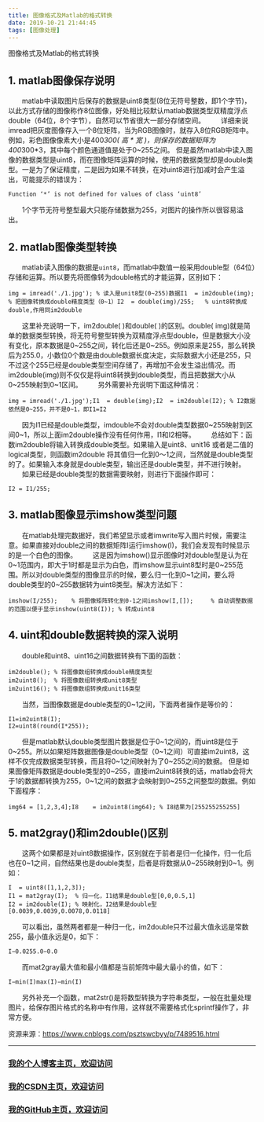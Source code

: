```yaml
---
title: 图像格式及Matlab的格式转换
date: 2019-10-21 21:44:45
tags: [图像处理]
---
```


图像格式及Matlab的格式转换
<!--more-->

## 1. matlab图像保存说明
　　matlab中读取图片后保存的数据是uint8类型(8位无符号整数，即1个字节)，以此方式存储的图像称作8位图像，好处相比较默认matlab数据类型双精度浮点double（64位，8个字节），自然可以节省很大一部分存储空间。 
　　详细来说imread把灰度图像存入一个8位矩阵，当为RGB图像时，就存入8位RGB矩阵中。例如，彩色图像像素大小是400*300( 高 * 宽 )，则保存的数据矩阵为400*300*3，其中每个颜色通道值是处于0~255之间。 
但是虽然matlab中读入图像的数据类型是uint8，而在图像矩阵运算的时候，使用的数据类型却是double类型。一是为了保证精度，二是因为如果不转换，在对uint8进行加减时会产生溢出，可能提示的错误为：　
```
Function ‘*’ is not defined for values of class ‘uint8’
```
　　1个字节无符号整型最大只能存储数据为255，对图片的操作所以很容易溢出。
## 2. matlab图像类型转换
　　matlab读入图像的数据是`uint8`，而matlab中数值一般采用double型（64位）存储和运算。所以要先将图像转为double格式的才能运算，区别如下：
```
img = imread('./1.jpg'); % 读入是unit8型(0~255)数据I1  = im2double(img);    % 把图像转换成double精度类型（0~1）I2  = double(img)/255;   % uint8转换成double,作用同im2double
```
　　这里补充说明一下，im2double( )和double( )的区别。double( img)就是简单的数据类型转换，将无符号整型转换为双精度浮点型double，但是数据大小没有变化，原本数据是0~255之间，转化后还是0~255。例如原来是255，那么转换后为255.0，小数位0个数是由double数据长度决定，实际数据大小还是255，只不过这个255已经是double类型空间存储了，再增加不会发生溢出情况。而im2double(img)则不仅仅是将uint8转换到double类型，而且把数据大小从0~255映射到0~1区间。
　　另外需要补充说明下面这种情况：
```
img = imread('./1.jpg');I1  = double(img);I2  = im2double(I2); % I2数据依然是0~255，并不是0~1，即I1=I2
```
　　因为I1已经是double类型，imdouble不会对double类型数据0~255映射到区间0~1，所以上面im2double操作没有任何作用，I1和I2相等。 
　　总结如下：函数im2double将输入转换成double类型。如果输入是uint8、unit16 或者是二值的logical类型，则函数im2double 将其值归一化到0～1之间，当然就是double类型的了。如果输入本身就是double类型，输出还是double类型，并不进行映射。
　　如果已经是double类型的数据需要映射，则进行下面操作即可：　　
```
I2 = I1/255;
```
## 3. matlab图像显示imshow类型问题
　　在matlab处理完数据好，我们希望显示或者imwrite写入图片时候，需要注意。如果直接对double之间的数据矩阵I运行imshow(I)，我们会发现有时候显示的是一个白色的图像。 
　　这是因为imshow()显示图像时对double型是认为在0~1范围内，即大于1时都是显示为白色，而imshow显示uint8型时是0~255范围。所以对double类型的图像显示的时候，要么归一化到0~1之间，要么将double类型的0~255数据转为uint8类型。解决方法如下：
```
imshow(I/255);    % 将图像矩阵转化到0-1之间imshow(I,[]);     % 自动调整数据的范围以便于显示inshow(uint8(I)); % 转成uint8
```
## 4. uint和double数据转换的深入说明
　　double和uint8、uint16之间数据转换有下面的函数：
```
im2double(); % 将图像数组转换成double精度类型
im2uint8();  % 将图像数组转换成unit8类型 
im2uint16(); % 将图像数组转换成unit16类型
```
　　当然，当图像数据是double类型的0~1之间，下面两者操作是等价的：
```
I1=im2uint8(I);
I2=uint8(round(I*255)); 
```
　　但是matlab默认double类型图片数据是位于0~1之间的，而uint8是位于0~255。所以如果矩阵数据图像是double类型（0~1之间）可直接im2uint8，这样不仅完成数据类型转换，而且将0~1之间映射为了0~255之间的数据。 
但是如果图像矩阵数据是double类型的0~255，直接im2uint8转换的话，matlab会将大于1的数据都转换为255，0~1之间的数据才会映射到0~255之间整型的数据。例如下面程序：
```
img64 = [1,2,3,4];I8    = im2uint8(img64); % I8结果为[255255255255]
```
## 5. mat2gray()和im2double()区别
　　这两个如果都是对uint8数据操作，区别就在于前者是归一化操作，归一化后也在0~1之间，自然结果也是double类型，后者是将数据从0~255映射到0~1。例如：

```
I  = uint8([1,1,2,3]);
I1 = mat2gray(I);  % 归一化，I1结果是double型[0,0,0.5,1]
I2 = im2double(I); % 映射化，I2结果是double型[0.0039,0.0039,0.0078,0.0118]
```
　　可以看出，虽然两者都是一种归一化，im2double只不过最大值永远是常数255，最小值永远是0，如下： 
```
I−0.0255.0−0.0
```
　　而mat2gray最大值和最小值都是当前矩阵中最大最小的值，如下： 
```
I−min(I)max(I)−min(I)
```
　　另外补充一个函数，mat2str()是将数型转换为字符串类型，一般在批量处理图片，给保存图片格式的名称中有作用，这样就不需要格式化sprintf操作了，非常方便。

资源来源：https://www.cnblogs.com/psztswcbyy/p/7489516.html

---

### [我的个人博客主页，欢迎访问](http://www.aomanhao.top/)
### [我的CSDN主页，欢迎访问](https://blog.csdn.net/Aoman_Hao)
### [我的GitHub主页，欢迎访问](https://github.com/AomanHao)


